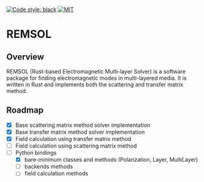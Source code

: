 [![Code style: black](https://img.shields.io/badge/code%20style-black-000000.svg)](https://github.com/psf/black)
[![MIT](https://img.shields.io/github/license/gdsfactory/gdsfactory)](https://choosealicense.com/licenses/mit/)

# REMSOL

## Overview

REMSOL (Rust-based Electromagnetic Multi-layer Solver) is a software package for finding electromagnetic modes in multi-layered media. It is written in Rust and implements both the scattering and transfer matrix method.

## Roadmap

- [x] Base scattering matrix method solver implementation
- [x] Base transfer matrix method solver implementation
- [x] Field calculation using transfer matrix method
- [ ] Field calculation using scattering matrix method
- [ ] Python bindings
  - [x] bare-minimum classes and methods (Polarization, Layer, MultiLayer)
  - [ ] backends methods
  - [ ] field calculation methods
